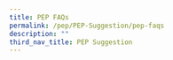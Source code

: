 ```yaml
---
title: PEP FAQs
permalink: /pep/PEP-Suggestion/pep-faqs
description: ""
third_nav_title: PEP Suggestion
---
```

